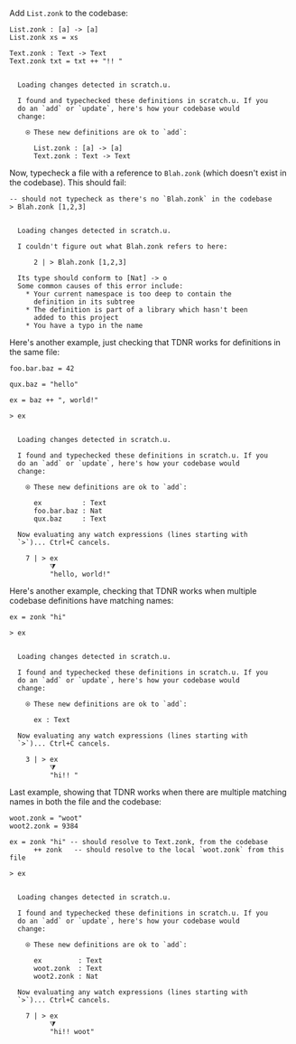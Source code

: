 
Add `List.zonk` to the codebase:

```unison
List.zonk : [a] -> [a]
List.zonk xs = xs

Text.zonk : Text -> Text
Text.zonk txt = txt ++ "!! "
```

```ucm

  Loading changes detected in scratch.u.

  I found and typechecked these definitions in scratch.u. If you
  do an `add` or `update`, here's how your codebase would
  change:
  
    ⍟ These new definitions are ok to `add`:
    
      List.zonk : [a] -> [a]
      Text.zonk : Text -> Text

```
Now, typecheck a file with a reference to `Blah.zonk` (which doesn't exist in the codebase). This should fail:

```unison
-- should not typecheck as there's no `Blah.zonk` in the codebase
> Blah.zonk [1,2,3]
```

```ucm

  Loading changes detected in scratch.u.

  I couldn't figure out what Blah.zonk refers to here:
  
      2 | > Blah.zonk [1,2,3]
  
  Its type should conform to [Nat] -> o
  Some common causes of this error include:
    * Your current namespace is too deep to contain the
      definition in its subtree
    * The definition is part of a library which hasn't been
      added to this project
    * You have a typo in the name

```
Here's another example, just checking that TDNR works for definitions in the same file:

```unison
foo.bar.baz = 42

qux.baz = "hello"

ex = baz ++ ", world!"

> ex
```

```ucm

  Loading changes detected in scratch.u.

  I found and typechecked these definitions in scratch.u. If you
  do an `add` or `update`, here's how your codebase would
  change:
  
    ⍟ These new definitions are ok to `add`:
    
      ex          : Text
      foo.bar.baz : Nat
      qux.baz     : Text
  
  Now evaluating any watch expressions (lines starting with
  `>`)... Ctrl+C cancels.

    7 | > ex
          ⧩
          "hello, world!"

```
Here's another example, checking that TDNR works when multiple codebase definitions have matching names:

```unison
ex = zonk "hi"

> ex
```

```ucm

  Loading changes detected in scratch.u.

  I found and typechecked these definitions in scratch.u. If you
  do an `add` or `update`, here's how your codebase would
  change:
  
    ⍟ These new definitions are ok to `add`:
    
      ex : Text
  
  Now evaluating any watch expressions (lines starting with
  `>`)... Ctrl+C cancels.

    3 | > ex
          ⧩
          "hi!! "

```
Last example, showing that TDNR works when there are multiple matching names in both the file and the codebase:

```unison
woot.zonk = "woot"
woot2.zonk = 9384

ex = zonk "hi" -- should resolve to Text.zonk, from the codebase
      ++ zonk   -- should resolve to the local `woot.zonk` from this file

> ex
```

```ucm

  Loading changes detected in scratch.u.

  I found and typechecked these definitions in scratch.u. If you
  do an `add` or `update`, here's how your codebase would
  change:
  
    ⍟ These new definitions are ok to `add`:
    
      ex         : Text
      woot.zonk  : Text
      woot2.zonk : Nat
  
  Now evaluating any watch expressions (lines starting with
  `>`)... Ctrl+C cancels.

    7 | > ex
          ⧩
          "hi!! woot"

```
